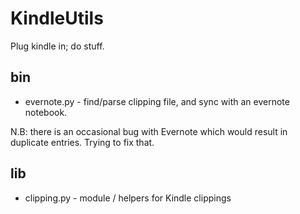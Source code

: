 # KindleUtils

Plug kindle in; do stuff.

## bin

* evernote.py - find/parse clipping file, and sync with an evernote notebook.

N.B: there is an occasional bug with Evernote which would result in duplicate entries. Trying to fix that.

## lib

* clipping.py - module / helpers for Kindle clippings